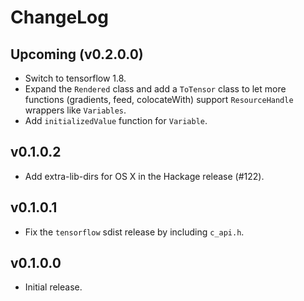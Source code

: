 # ChangeLog

## Upcoming (v0.2.0.0)
- Switch to tensorflow 1.8.
- Expand the `Rendered` class and add a `ToTensor` class to let more functions
  (gradients, feed, colocateWith) support `ResourceHandle` wrappers like
  `Variables`.
- Add `initializedValue` function for `Variable`.

## v0.1.0.2
- Add extra-lib-dirs for OS X in the Hackage release (#122).

## v0.1.0.1
- Fix the `tensorflow` sdist release by including `c_api.h`.

## v0.1.0.0
- Initial release.
